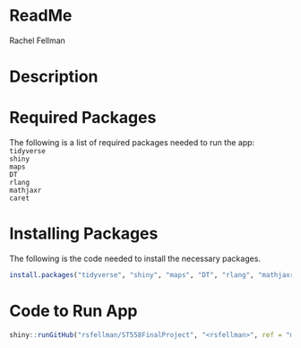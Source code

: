 ReadMe
================
Rachel Fellman

# Description

# Required Packages

The following is a list of required packages needed to run the app:  
`tidyverse`  
`shiny`  
`maps`  
`DT`  
`rlang`  
`mathjaxr`  
`caret`

# Installing Packages

The following is the code needed to install the necessary packages.

``` r
install.packages("tidyverse", "shiny", "maps", "DT", "rlang", "mathjaxr", "caret")
```

# Code to Run App

``` r
shiny::runGitHub("rsfellman/ST558FinalProject", "<rsfellman>", ref = "main", subdir = "FinalProjApp/")
```
